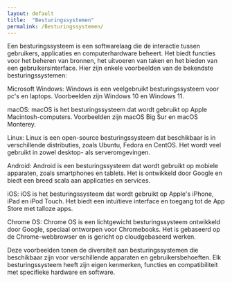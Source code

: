 ```yaml
---
layout: default
title:  "Besturingssystemen"
permalink: /Besturingssystemen/
---
```

Een besturingssysteem is een softwarelaag die de interactie tussen gebruikers, applicaties en computerhardware beheert. Het biedt functies voor het beheren van bronnen, het uitvoeren van taken en het bieden van een gebruikersinterface. Hier zijn enkele voorbeelden van de bekendste besturingssystemen:

Microsoft Windows: Windows is een veelgebruikt besturingssysteem voor pc's en laptops. Voorbeelden zijn Windows 10 en Windows 11.

macOS: macOS is het besturingssysteem dat wordt gebruikt op Apple Macintosh-computers. Voorbeelden zijn macOS Big Sur en macOS Monterey.

Linux: Linux is een open-source besturingssysteem dat beschikbaar is in verschillende distributies, zoals Ubuntu, Fedora en CentOS. Het wordt veel gebruikt in zowel desktop- als serveromgevingen.

Android: Android is een besturingssysteem dat wordt gebruikt op mobiele apparaten, zoals smartphones en tablets. Het is ontwikkeld door Google en biedt een breed scala aan applicaties en services.

iOS: iOS is het besturingssysteem dat wordt gebruikt op Apple's iPhone, iPad en iPod Touch. Het biedt een intuïtieve interface en toegang tot de App Store met talloze apps.

Chrome OS: Chrome OS is een lichtgewicht besturingssysteem ontwikkeld door Google, speciaal ontworpen voor Chromebooks. Het is gebaseerd op de Chrome-webbrowser en is gericht op cloudgebaseerd werken.

Deze voorbeelden tonen de diversiteit aan besturingssystemen die beschikbaar zijn voor verschillende apparaten en gebruikersbehoeften. Elk besturingssysteem heeft zijn eigen kenmerken, functies en compatibiliteit met specifieke hardware en software.